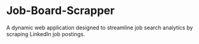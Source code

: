# Job-Board-Scrapper
A dynamic web application designed to streamline job search analytics by scraping LinkedIn job postings.
